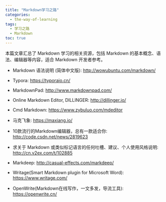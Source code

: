 ```yaml
---
title: "Markdown学习之路"
categories:
  - the-way-of-learning
tags:
  - 学习之路
  - Markdown
toc: true
---
```


本篇文章汇总了 Markdown 学习的相关资源，包括 Markdown 的基本概念、语法、编辑器等内容，适合 Markdown 开发者参考。

* Markdown 语法说明 (简体中文版): <http://wowubuntu.com/markdown/>

* Typora: <https://typoraio.cn/>
* MarkdownPad: <http://www.markdownpad.com/>
* Online Markdown Editor, DILLINGER: <http://dillinger.io/>
* Cmd Markdown: <https://www.zybuluo.com/mdeditor>
* 马克飞象: <https://maxiang.io/>
* 10款流行的Markdown编辑器，总有一款适合你: <http://code.csdn.net/news/2819623>
* 求关于 Markdown 或类似标记语言的任何吐槽、建议、个人使用风格说明: <http://cn.v2ex.com/t/102885>
* Markdeep: <http://casual-effects.com/markdeep/>
* Writage(Smart Markdown plugin for Microsoft Word): <https://www.writage.com/>
* OpenWrite(Markdown在线写作，一文多发，导流工具): <https://openwrite.cn/>
